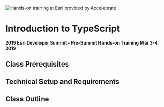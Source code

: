 ![Hands-on training at Esri provided by Accelebrate](https://deivu67oka01d.cloudfront.net/esri/esri_accelebrate.jpg)

# Introduction to TypeScript
**2019 Esri Developer Summit - Pre-Summit Hands-on Training Mar 3-4, 2019**



## Class Prerequisites



## Technical Setup and Requirements




## Class Outline
